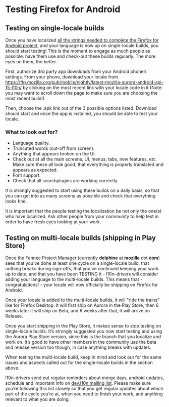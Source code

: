 # Testing Firefox for Android

## Testing on single-locale builds

Once you have localized [all the strings needed to complete the Firefox for Android project](/products/firefox_android/localize_android.md), and your language is now up on single-locale builds, you should start testing! This is the moment to engage as much people as possible: have them use and check-out these builds regularly. The more eyes on them, the better.

First, authorize 3rd party app downloads from your Android phone’s settings. From your phone, download your locale from https://ftp.mozilla.org/pub/mobile/nightly/latest-mozilla-aurora-android-api-15-l10n/ by clicking on the most recent link with your locale code in it (Note: you may want to scroll down the page to make sure you are choosing the most recent build!)

Then, choose the .apk link out of the 3 possible options listed. Download should start and once the app is installed, you should be able to test your locale.

### What to look out for?

* Language quality.
* Truncated words (cut-off from screen).
* Anything that appears broken on the UI.
* Check out at all the main screens, UI, menus, tabs, new features, etc. Make sure these all look good, that everything is properly translated and appears as expected.
* Font support.
* Check that all searchplugins are working correctly.

It is strongly suggested to start using these builds on a daily basis, so that you can get into as many screens as possible and check that everything looks fine.

It is important that the people testing the localization be not only the one(s) who have localized. Ask other people from your community to help test in order to have fresh eyes looking at your work.

## Testing on multi-locale builds (shipping in Play Store)

Once the Fennec Project Manager (currently **delphine** at **mozilla** dot **com**) sees that you’ve done at least one cycle on a single-locale build, that nothing breaks during sign-offs, that you’ve continued keeping your work up to date, and that you have been TESTING it - l10n-drivers will consider adding your language to the multi-locale builds. This means that - congratulations! - your locale will now officially be shipping on Firefox for Android.

Once your locale is added to the multi-locale builds, it will "ride the trains" like for Firefox Desktop. It will first ship on Aurora in the Play Store, then 6 weeks later it will ship on Beta, and 6 weeks after that, it will arrive on Release.

Once you start shipping in the Play Store, it makes sense to stop testing on single-locale builds. It’s strongly suggested you now start testing and using the Aurora Play Store version, since this is the branch that you localize and work on. It’s good to have other members in the community use the beta and release version too though, in case anything breaks with updates.

When testing the multi-locale build, keep in mind and look out for the same issues and aspects called out for the single-locale builds in the section above.

l10n-drivers send out regular reminders about merge days, android updates, schedule and important info on [dev.l10n mailing list](https://lists.mozilla.org/listinfo/dev-l10n). Please make sure you’re following this list closely so that you get regular updates about which part of the cycle you’re at, when you need to finish your work, and anything relevant to what you are doing.
